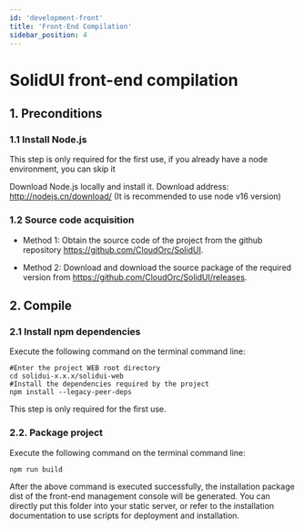 ```yaml
---
id: 'development-front'
title: 'Front-End Compilation'
sidebar_position: 4
---
```


# SolidUI front-end compilation

## 1. Preconditions

### 1.1 Install Node.js

This step is only required for the first use, if you already have a node environment, you can skip it

Download Node.js locally and install it. Download address: http://nodejs.cn/download/ (It is recommended to use node v16 version)

### 1.2 Source code acquisition

* Method 1: Obtain the source code of the project from the github repository https://github.com/CloudOrc/SolidUI.

* Method 2: Download and download the source package of the required version from https://github.com/CloudOrc/SolidUI/releases.


## 2. Compile

### 2.1 Install npm dependencies

Execute the following command on the terminal command line:

```shell script
#Enter the project WEB root directory
cd solidui-x.x.x/solidui-web
#Install the dependencies required by the project
npm install --legacy-peer-deps
```
This step is only required for the first use.

### 2.2. Package project

Execute the following command on the terminal command line:

```shell script
npm run build
```

After the above command is executed successfully, the installation package dist of the front-end management console will be generated. You can directly put this folder into your static server, or refer to the installation documentation to use scripts for deployment and installation.